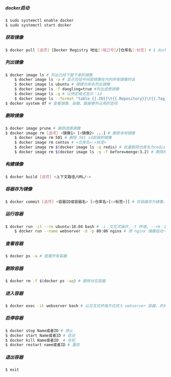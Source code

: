 

##### docker启动

```bash
$ sudo systemctl enable docker
$ sudo systemctl start docker
```

##### 获取镜像

```bash
$ docker pull [选项] [Docker Registry 地址[:端口号]/]仓库名[:标签] # $ docker pull ubuntu:18.04,上面的命令中没有给出 Docker 镜像仓库地址，因此将会从 Docker Hub （docker.io）获取镜像
```

##### 列出镜像

```bash
$ docker image ls # 列出已经下载下来的镜像
    $ docker image ls -a # 显示包括中间层镜像在内的所有镜像的话
    $ docker image ls ubuntu # 根据仓库名列出镜像
    $ docker image ls -f dangling=true #列出虚悬镜像
    $ docker image ls -q # 以特定格式显示：id
    $ docker image ls --format "table {{.ID}}\t{{.Repository}}\t{{.Tag}}" # # 以特定格式显示：有标题、行等信息【更加实用】
$ docker system df # 查看镜像、容器、数据卷所占用的空间
```

##### 删除镜像

```bash
$ docker image prune # 删除虚悬镜像
$ docker image rm [选项] <镜像1> [<镜像2> ...] # 删除本地镜像
	$ docker image rm 501 # 删除 501 id前缀的镜像
	$ docker image rm centos # <仓库名>:<标签>
	$ docker image rm $(docker image ls -q redis) # 批量删除仓库名为redis的镜像
	$ docker image rm $(docker image ls -q -f before=mongo:3.2) # 删除所有在 mongo:3.2 之前的镜像
```

##### 构建镜像

```bash
$ docker build [选项] <上下文路径/URL/->
```



##### 容器存为镜像

```bash
$ docker commit [选项] <容器ID或容器名> [<仓库名>[:<标签>]] # 将容器存为镜像，数据也会存储
```

##### 运行容器

```bash
$ docker run -it --rm ubuntu:18.04 bash # -i：交互式操作，-t 终端, --rm：容器退出后随之将其删除, ubuntu:18.04：用 ubuntu:18.04 镜像为基础来启动容器, bash：放在镜像名后的是 命令
	$ docker run --name webserver -d -p 80:80 nginx # 用 nginx 镜像启动一个容器，命名为 webserver，并且映射了 80 端口
```

##### 查看容器

```bash
$ docker ps -a # 查看所有容器
```

##### 删除容器

```bash
$ docker rm -f $(docker ps -aq) # 删除对应容器
```

##### 进入容器

```bash
$ docker exec -it webserver bash # 以交互式终端方式进入 webserver 容器，并执行了 bash 命令
```

##### 启停容器

```bash
$ docker stop Name或者ID # 停止
$ docker start Name或者ID # 启动
$ docker kill Name或者ID  # 杀死
$ docker restart name或者ID # 重启
```

##### 退出容器

```bash
$ exit
```

